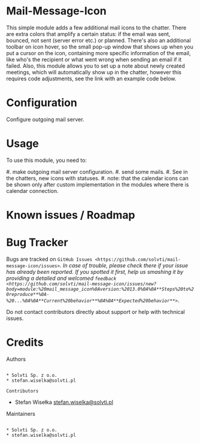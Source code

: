 Mail-Message-Icon
=================

This simple module adds a few additional mail icons to the chatter.
There are extra colors that amplify a certain status:
if the email was sent, bounced, not sent (server error etc.) or planned.
There's also an additional toolbar on icon hover, so the small pop-up window
that shows up when you put a cursor on the icon, containing more specific
information of the email, like who's the recipient or what went wrong
when sending an email if it failed. Also, this module allows you to
set up a note about newly created meetings, which will automatically show up in the chatter,
however this requires code adjustments, see the link with an example code below.

Configuration
=============

Configure outgoing mail server.

Usage
=====

To use this module, you need to:

#. make outgoing mail server configuration.
#. send some mails.
#. See in the chatters, new icons with statuses.
#. note: that the calendar icons can be shown only after custom implementation in the modules where there is calendar connection.

Known issues / Roadmap
======================

Bug Tracker
===========

Bugs are tracked on `GitHub Issues <https://github.com/solvti/mail-message-icon/issues>`_.
In case of trouble, please check there if your issue has already been reported.
If you spotted it first, help us smashing it by providing a detailed and welcomed
`feedback <https://github.com/solvti/mail-message-icon/issues/new?body=module:%20mail_message_icon%0Aversion:%2013.0%0A%0A**Steps%20to%20reproduce**%0A-%20...%0A%0A**Current%20behavior**%0A%0A**Expected%20behavior**>`_.

Do not contact contributors directly about support or help with technical issues.


Credits
=======

Authors
~~~~~~~

* Solvti Sp. z o.o.
* stefan.wiselka@solvti.pl

Contributors
~~~~~~~~~~~~

* Stefan Wisełka <stefan.wiselka@solvti.pl>

Maintainers
~~~~~~~~~~~

* Solvti Sp. z o.o.
* stefan.wiselka@solvti.pl
